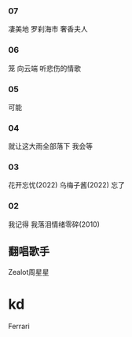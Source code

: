 ### 07
凄美地
罗刹海市
奢香夫人
### 06
笼
向云端
听悲伤的情歌
### 05
可能
### 04
就让这大雨全部落下
我会等
### 03
花开忘忧(2022)
乌梅子酱(2022)
忘了
### 02
我记得
我落泪情绪零碎(2010)
## 翻唱歌手
Zealot周星星
# kd
Ferrari
